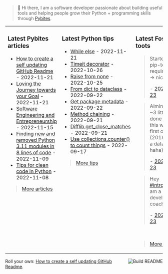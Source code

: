 > 👋 Hi there, I am a software developer passionate about building useful tools and helping people grow their Python + programming skills through <a href="https://pybit.es" target="_blank">Pybites</a>.

<table><tr><td valign="top" width="33%">

### Latest Pybites articles

<ul>

  <li><a href="https://pybit.es/articles/how-to-create-a-self-updating-github-readme/" target="_blank">How to create a self updating GitHub Readme</a> - 2022-11-21</li>

  <li><a href="https://pybit.es/articles/pp96-loving-the-journey-towards-your-goal/" target="_blank">Loving the Journey towards your Goal</a> - 2022-11-21</li>

  <li><a href="https://pybit.es/articles/pp95-software-engineering-and-entrepreneurship/" target="_blank">Software Engineering and Entrepreneurship</a> - 2022-11-15</li>

  <li><a href="https://pybit.es/articles/finding-new-and-removed-python-3-11-modules-in-8-lines-of-code/" target="_blank">Finding new and removed Python 3.11 modules in 8 lines of code</a> - 2022-11-09</li>

  <li><a href="https://pybit.es/articles/tips-for-clean-code-in-python/" target="_blank">Tips for clean code in Python</a> - 2022-11-08</li>

</ul>

> <a href="https://pybit.es/articles/" target="_blank">More articles</a>


</td><td valign="top" width="34%">

### Latest Python tips

<ul>

  <li><a href="https://github.com/bbelderbos/bobcodesit/blob/main/notes/20221121092758.md" target="_blank">While else</a> - 2022-11-21</li>

  <li><a href="https://github.com/bbelderbos/bobcodesit/blob/main/notes/20221026124022.md" target="_blank">Timeit decorator</a> - 2022-10-26</li>

  <li><a href="https://github.com/bbelderbos/bobcodesit/blob/main/notes/20221025132705.md" target="_blank">Raise from none</a> - 2022-10-25</li>

  <li><a href="https://github.com/bbelderbos/bobcodesit/blob/main/notes/20220922083812.md" target="_blank">From dict to dataclass</a> - 2022-09-22</li>

  <li><a href="https://github.com/bbelderbos/bobcodesit/blob/main/notes/20220922083512.md" target="_blank">Get package metadata</a> - 2022-09-22</li>

  <li><a href="https://github.com/bbelderbos/bobcodesit/blob/main/notes/20220921175826.md" target="_blank">Method chaining</a> - 2022-09-21</li>

  <li><a href="https://github.com/bbelderbos/bobcodesit/blob/main/notes/20220921175618.md" target="_blank">Difflib.get_close_matches</a> - 2022-09-21</li>

  <li><a href="https://github.com/bbelderbos/bobcodesit/blob/main/notes/20220917084847.md" target="_blank">Use collections.counter() to count things</a> - 2022-09-17</li>

</ul>

> <a href="https://github.com/bbelderbos/bobcodesit" target="_blank">More tips</a>


</td><td valign="top" width="33%">

### Latest Fosstodon toots


  <blockquote>
  <p>Started to use pip-tools + requirements.in -&gt; nice</p>
  - <a href="https://fosstodon.org/@bbelderbos/109393004176675079" target="_blank">2022-11-23</a>
  </blockquote>

  <blockquote>
  <p>Aiming to have ~3 little apps done today, this was the first one I did (2018 must be a data bug haha) ...</p>
  - <a href="https://fosstodon.org/@bbelderbos/109392926409671429" target="_blank">2022-11-23</a>
  </blockquote>

  <blockquote>
  <p>Hey <a class="mention hashtag" href="https://fosstodon.org/tags/introduction" rel="tag">#<span>introduction</span></a>, I am a software developer and coach.  ...</p>
  - <a href="https://fosstodon.org/@bbelderbos/109392893711748056" target="_blank">2022-11-23</a>
  </blockquote>


<br>

> <a href="https://fosstodon.org/@bbelderbos" target="_blank">More toots</a>


</td></tr></table>

<a href="https://github.com/bbelderbos/bbelderbos/actions" target="_blank"><img src="https://github.com/bbelderbos/bbelderbos/workflows/Daily%20Update/badge.svg" align="right" alt="Build README"></a>Roll your own: <a href="https://pybit.es/articles/how-to-create-a-self-updating-github-readme/" target="_blank">How to create a self updating GitHub Readme</a>.